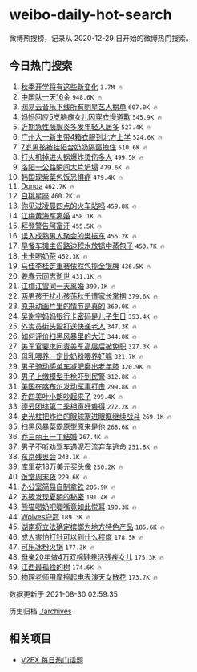 # weibo-daily-hot-search

微博热搜榜，记录从 2020-12-29 日开始的微博热门搜索。

## 今日热门搜索

<!-- BEGIN -->

1. [秋季开学将有这些新变化](https://s.weibo.com/weibo?q=%23%E7%A7%8B%E5%AD%A3%E5%BC%80%E5%AD%A6%E5%B0%86%E6%9C%89%E8%BF%99%E4%BA%9B%E6%96%B0%E5%8F%98%E5%8C%96%23&Refer=top) `3.7M 🔥`
1. [中国队一天16金](https://s.weibo.com/weibo?q=%23%E4%B8%AD%E5%9B%BD%E9%98%9F%E4%B8%80%E5%A4%A916%E9%87%91%23&Refer=top) `948.6K 🔥`
1. [网易云音乐下线所有明星艺人榜单](https://s.weibo.com/weibo?q=%23%E7%BD%91%E6%98%93%E4%BA%91%E9%9F%B3%E4%B9%90%E4%B8%8B%E7%BA%BF%E6%89%80%E6%9C%89%E6%98%8E%E6%98%9F%E8%89%BA%E4%BA%BA%E6%A6%9C%E5%8D%95%23&Refer=top) `607.0K 🔥`
1. [妈妈回应5岁脑瘫女儿因穿衣慢道歉](https://s.weibo.com/weibo?q=%23%E5%A6%88%E5%A6%88%E5%9B%9E%E5%BA%945%E5%B2%81%E8%84%91%E7%98%AB%E5%A5%B3%E5%84%BF%E5%9B%A0%E7%A9%BF%E8%A1%A3%E6%85%A2%E9%81%93%E6%AD%89%23&Refer=top) `545.9K 🔥`
1. [近期急性胰腺炎多发年轻人居多](https://s.weibo.com/weibo?q=%23%E8%BF%91%E6%9C%9F%E6%80%A5%E6%80%A7%E8%83%B0%E8%85%BA%E7%82%8E%E5%A4%9A%E5%8F%91%E5%B9%B4%E8%BD%BB%E4%BA%BA%E5%B1%85%E5%A4%9A%23&Refer=top) `527.4K 🔥`
1. [广州大一新生带4箱衣服到北方上学](https://s.weibo.com/weibo?q=%23%E5%B9%BF%E5%B7%9E%E5%A4%A7%E4%B8%80%E6%96%B0%E7%94%9F%E5%B8%A64%E7%AE%B1%E8%A1%A3%E6%9C%8D%E5%88%B0%E5%8C%97%E6%96%B9%E4%B8%8A%E5%AD%A6%23&Refer=top) `524.6K 🔥`
1. [7岁男孩被挂阳台奶奶隔窗拽住](https://s.weibo.com/weibo?q=%237%E5%B2%81%E7%94%B7%E5%AD%A9%E8%A2%AB%E6%8C%82%E9%98%B3%E5%8F%B0%E5%A5%B6%E5%A5%B6%E9%9A%94%E7%AA%97%E6%8B%BD%E4%BD%8F%23&Refer=top) `510.6K 🔥`
1. [打火机掉进火锅爆炸烫伤多人](https://s.weibo.com/weibo?q=%23%E6%89%93%E7%81%AB%E6%9C%BA%E6%8E%89%E8%BF%9B%E7%81%AB%E9%94%85%E7%88%86%E7%82%B8%E7%83%AB%E4%BC%A4%E5%A4%9A%E4%BA%BA%23&Refer=top) `499.5K 🔥`
1. [洛阳一公路瞬间大片坍塌](https://s.weibo.com/weibo?q=%23%E6%B4%9B%E9%98%B3%E4%B8%80%E5%85%AC%E8%B7%AF%E7%9E%AC%E9%97%B4%E5%A4%A7%E7%89%87%E5%9D%8D%E5%A1%8C%23&Refer=top) `479.6K 🔥`
1. [韩国现紫菜包饭恐惧症](https://s.weibo.com/weibo?q=%23%E9%9F%A9%E5%9B%BD%E7%8E%B0%E7%B4%AB%E8%8F%9C%E5%8C%85%E9%A5%AD%E6%81%90%E6%83%A7%E7%97%87%23&Refer=top) `479.4K 🔥`
1. [Donda](https://s.weibo.com/weibo?q=Donda&Refer=top) `462.7K 🔥`
1. [白桃星座](https://s.weibo.com/weibo?q=%E7%99%BD%E6%A1%83%E6%98%9F%E5%BA%A7&Refer=top) `460.2K 🔥`
1. [你见过凌晨四点的火车站吗](https://s.weibo.com/weibo?q=%23%E4%BD%A0%E8%A7%81%E8%BF%87%E5%87%8C%E6%99%A8%E5%9B%9B%E7%82%B9%E7%9A%84%E7%81%AB%E8%BD%A6%E7%AB%99%E5%90%97%23&Refer=top) `459.8K 🔥`
1. [江梅黄海军离婚](https://s.weibo.com/weibo?q=%23%E6%B1%9F%E6%A2%85%E9%BB%84%E6%B5%B7%E5%86%9B%E7%A6%BB%E5%A9%9A%23&Refer=top) `458.1K 🔥`
1. [拜登警告阿富汗](https://s.weibo.com/weibo?q=%23%E6%8B%9C%E7%99%BB%E8%AD%A6%E5%91%8A%E9%98%BF%E5%AF%8C%E6%B1%97%23&Refer=top) `455.5K 🔥`
1. [误入成熟男人聚会的樊振东](https://s.weibo.com/weibo?q=%23%E8%AF%AF%E5%85%A5%E6%88%90%E7%86%9F%E7%94%B7%E4%BA%BA%E8%81%9A%E4%BC%9A%E7%9A%84%E6%A8%8A%E6%8C%AF%E4%B8%9C%23&Refer=top) `455.2K 🔥`
1. [早餐车摊主舀路边积水放锅中蒸包子](https://s.weibo.com/weibo?q=%23%E6%97%A9%E9%A4%90%E8%BD%A6%E6%91%8A%E4%B8%BB%E8%88%80%E8%B7%AF%E8%BE%B9%E7%A7%AF%E6%B0%B4%E6%94%BE%E9%94%85%E4%B8%AD%E8%92%B8%E5%8C%85%E5%AD%90%23&Refer=top) `453.7K 🔥`
1. [卡卡喝奶茶](https://s.weibo.com/weibo?q=%23%E5%8D%A1%E5%8D%A1%E5%96%9D%E5%A5%B6%E8%8C%B6%23&Refer=top) `452.3K 🔥`
1. [马佳李桂芝重赛依然包揽金银牌](https://s.weibo.com/weibo?q=%23%E9%A9%AC%E4%BD%B3%E6%9D%8E%E6%A1%82%E8%8A%9D%E9%87%8D%E8%B5%9B%E4%BE%9D%E7%84%B6%E5%8C%85%E6%8F%BD%E9%87%91%E9%93%B6%E7%89%8C%23&Refer=top) `436.5K 🔥`
1. [姜春云同志逝世](https://s.weibo.com/weibo?q=%23%E5%A7%9C%E6%98%A5%E4%BA%91%E5%90%8C%E5%BF%97%E9%80%9D%E4%B8%96%23&Refer=top) `431.1K 🔥`
1. [江梅江雪同一天离婚](https://s.weibo.com/weibo?q=%23%E6%B1%9F%E6%A2%85%E6%B1%9F%E9%9B%AA%E5%90%8C%E4%B8%80%E5%A4%A9%E7%A6%BB%E5%A9%9A%23&Refer=top) `399.1K 🔥`
1. [两男孩干扰小孩荡秋千遭家长掌掴](https://s.weibo.com/weibo?q=%23%E4%B8%A4%E7%94%B7%E5%AD%A9%E5%B9%B2%E6%89%B0%E5%B0%8F%E5%AD%A9%E8%8D%A1%E7%A7%8B%E5%8D%83%E9%81%AD%E5%AE%B6%E9%95%BF%E6%8E%8C%E6%8E%B4%23&Refer=top) `379.6K 🔥`
1. [原来动画片里的情节是真的](https://s.weibo.com/weibo?q=%23%E5%8E%9F%E6%9D%A5%E5%8A%A8%E7%94%BB%E7%89%87%E9%87%8C%E7%9A%84%E6%83%85%E8%8A%82%E6%98%AF%E7%9C%9F%E7%9A%84%23&Refer=top) `369.0K 🔥`
1. [吴谢宇妈妈银行卡密码是儿子生日](https://s.weibo.com/weibo?q=%23%E5%90%B4%E8%B0%A2%E5%AE%87%E5%A6%88%E5%A6%88%E9%93%B6%E8%A1%8C%E5%8D%A1%E5%AF%86%E7%A0%81%E6%98%AF%E5%84%BF%E5%AD%90%E7%94%9F%E6%97%A5%23&Refer=top) `353.4K 🔥`
1. [外卖员街头殴打送快递老人](https://s.weibo.com/weibo?q=%23%E5%A4%96%E5%8D%96%E5%91%98%E8%A1%97%E5%A4%B4%E6%AE%B4%E6%89%93%E9%80%81%E5%BF%AB%E9%80%92%E8%80%81%E4%BA%BA%23&Refer=top) `347.3K 🔥`
1. [如何评价扫黑风暴里的大江](https://s.weibo.com/weibo?q=%23%E5%A6%82%E4%BD%95%E8%AF%84%E4%BB%B7%E6%89%AB%E9%BB%91%E9%A3%8E%E6%9A%B4%E9%87%8C%E7%9A%84%E5%A4%A7%E6%B1%9F%23&Refer=top) `344.0K 🔥`
1. [美军官要求问责美军高层后被免职](https://s.weibo.com/weibo?q=%23%E7%BE%8E%E5%86%9B%E5%AE%98%E8%A6%81%E6%B1%82%E9%97%AE%E8%B4%A3%E7%BE%8E%E5%86%9B%E9%AB%98%E5%B1%82%E5%90%8E%E8%A2%AB%E5%85%8D%E8%81%8C%23&Refer=top) `327.3K 🔥`
1. [母乳喂养一定比奶粉喂养好嘛](https://s.weibo.com/weibo?q=%23%E6%AF%8D%E4%B9%B3%E5%96%82%E5%85%BB%E4%B8%80%E5%AE%9A%E6%AF%94%E5%A5%B6%E7%B2%89%E5%96%82%E5%85%BB%E5%A5%BD%E5%98%9B%23&Refer=top) `321.7K 🔥`
1. [男子骑动感单车减肥磨出老年膝](https://s.weibo.com/weibo?q=%E7%94%B7%E5%AD%90%E9%AA%91%E5%8A%A8%E6%84%9F%E5%8D%95%E8%BD%A6%E5%87%8F%E8%82%A5%E7%A3%A8%E5%87%BA%E8%80%81%E5%B9%B4%E8%86%9D&Refer=top) `320.9K 🔥`
1. [男子上缴模型手枪吓到民警](https://s.weibo.com/weibo?q=%23%E7%94%B7%E5%AD%90%E4%B8%8A%E7%BC%B4%E6%A8%A1%E5%9E%8B%E6%89%8B%E6%9E%AA%E5%90%93%E5%88%B0%E6%B0%91%E8%AD%A6%23&Refer=top) `312.8K 🔥`
1. [美国在喀布尔发动军事打击](https://s.weibo.com/weibo?q=%E7%BE%8E%E5%9B%BD%E5%9C%A8%E5%96%80%E5%B8%83%E5%B0%94%E5%8F%91%E5%8A%A8%E5%86%9B%E4%BA%8B%E6%89%93%E5%87%BB&Refer=top) `299.8K 🔥`
1. [乔四美叶小朗吵起来了](https://s.weibo.com/weibo?q=%23%E4%B9%94%E5%9B%9B%E7%BE%8E%E5%8F%B6%E5%B0%8F%E6%9C%97%E5%90%B5%E8%B5%B7%E6%9D%A5%E4%BA%86%23&Refer=top) `299.4K 🔥`
1. [德云团综第二季相声好难得](https://s.weibo.com/weibo?q=%23%E5%BE%B7%E4%BA%91%E5%9B%A2%E7%BB%BC%E7%AC%AC%E4%BA%8C%E5%AD%A3%E7%9B%B8%E5%A3%B0%E5%A5%BD%E9%9A%BE%E5%BE%97%23&Refer=top) `272.2K 🔥`
1. [史光柱把炸烂的眼球塞进眼眶继续战斗](https://s.weibo.com/weibo?q=%23%E5%8F%B2%E5%85%89%E6%9F%B1%E6%8A%8A%E7%82%B8%E7%83%82%E7%9A%84%E7%9C%BC%E7%90%83%E5%A1%9E%E8%BF%9B%E7%9C%BC%E7%9C%B6%E7%BB%A7%E7%BB%AD%E6%88%98%E6%96%97%23&Refer=top) `269.1K 🔥`
1. [扫黑风暴菜霸原型原来是他](https://s.weibo.com/weibo?q=%23%E6%89%AB%E9%BB%91%E9%A3%8E%E6%9A%B4%E8%8F%9C%E9%9C%B8%E5%8E%9F%E5%9E%8B%E5%8E%9F%E6%9D%A5%E6%98%AF%E4%BB%96%23&Refer=top) `268.6K 🔥`
1. [乔三丽王一丁结婚](https://s.weibo.com/weibo?q=%23%E4%B9%94%E4%B8%89%E4%B8%BD%E7%8E%8B%E4%B8%80%E4%B8%81%E7%BB%93%E5%A9%9A%23&Refer=top) `267.4K 🔥`
1. [男子不听劝驾车遇泥石流弃车逃命](https://s.weibo.com/weibo?q=%23%E7%94%B7%E5%AD%90%E4%B8%8D%E5%90%AC%E5%8A%9D%E9%A9%BE%E8%BD%A6%E9%81%87%E6%B3%A5%E7%9F%B3%E6%B5%81%E5%BC%83%E8%BD%A6%E9%80%83%E5%91%BD%23&Refer=top) `251.8K 🔥`
1. [东京残奥会](https://s.weibo.com/weibo?q=%23%E4%B8%9C%E4%BA%AC%E6%AE%8B%E5%A5%A5%E4%BC%9A%23&Refer=top) `243.1K 🔥`
1. [库里花18万美元买头像](https://s.weibo.com/weibo?q=%23%E5%BA%93%E9%87%8C%E8%8A%B118%E4%B8%87%E7%BE%8E%E5%85%83%E4%B9%B0%E5%A4%B4%E5%83%8F%23&Refer=top) `230.2K 🔥`
1. [饭堂周末夜](https://s.weibo.com/weibo?q=%E9%A5%AD%E5%A0%82%E5%91%A8%E6%9C%AB%E5%A4%9C&Refer=top) `229.6K 🔥`
1. [办公室简易自制拿铁](https://s.weibo.com/weibo?q=%23%E5%8A%9E%E5%85%AC%E5%AE%A4%E7%AE%80%E6%98%93%E8%87%AA%E5%88%B6%E6%8B%BF%E9%93%81%23&Refer=top) `206.9K 🔥`
1. [苏筱发现夏明的秘密](https://s.weibo.com/weibo?q=%23%E8%8B%8F%E7%AD%B1%E5%8F%91%E7%8E%B0%E5%A4%8F%E6%98%8E%E7%9A%84%E7%A7%98%E5%AF%86%23&Refer=top) `191.4K 🔥`
1. [熊猫喝奶吧唧嘴竟如此悦耳](https://s.weibo.com/weibo?q=%23%E7%86%8A%E7%8C%AB%E5%96%9D%E5%A5%B6%E5%90%A7%E5%94%A7%E5%98%B4%E7%AB%9F%E5%A6%82%E6%AD%A4%E6%82%A6%E8%80%B3%23&Refer=top) `190.3K 🔥`
1. [Wolves夺冠](https://s.weibo.com/weibo?q=%23Wolves%E5%A4%BA%E5%86%A0%23&Refer=top) `189.3K 🔥`
1. [湖南将立法确定槟榔为地方特色产品](https://s.weibo.com/weibo?q=%23%E6%B9%96%E5%8D%97%E5%B0%86%E7%AB%8B%E6%B3%95%E7%A1%AE%E5%AE%9A%E6%A7%9F%E6%A6%94%E4%B8%BA%E5%9C%B0%E6%96%B9%E7%89%B9%E8%89%B2%E4%BA%A7%E5%93%81%23&Refer=top) `185.6K 🔥`
1. [成人害怕打针可以到什么程度](https://s.weibo.com/weibo?q=%23%E6%88%90%E4%BA%BA%E5%AE%B3%E6%80%95%E6%89%93%E9%92%88%E5%8F%AF%E4%BB%A5%E5%88%B0%E4%BB%80%E4%B9%88%E7%A8%8B%E5%BA%A6%23&Refer=top) `178.5K 🔥`
1. [可乐冰粉火锅](https://s.weibo.com/weibo?q=%23%E5%8F%AF%E4%B9%90%E5%86%B0%E7%B2%89%E7%81%AB%E9%94%85%23&Refer=top) `177.3K 🔥`
1. [母亲20年做4万双棉鞋养活残疾女儿](https://s.weibo.com/weibo?q=%23%E6%AF%8D%E4%BA%B220%E5%B9%B4%E5%81%9A4%E4%B8%87%E5%8F%8C%E6%A3%89%E9%9E%8B%E5%85%BB%E6%B4%BB%E6%AE%8B%E7%96%BE%E5%A5%B3%E5%84%BF%23&Refer=top) `175.3K 🔥`
1. [江西最孤独的树](https://s.weibo.com/weibo?q=%23%E6%B1%9F%E8%A5%BF%E6%9C%80%E5%AD%A4%E7%8B%AC%E7%9A%84%E6%A0%91%23&Refer=top) `174.6K 🔥`
1. [物理老师用摩擦起电表演天女散花](https://s.weibo.com/weibo?q=%23%E7%89%A9%E7%90%86%E8%80%81%E5%B8%88%E7%94%A8%E6%91%A9%E6%93%A6%E8%B5%B7%E7%94%B5%E8%A1%A8%E6%BC%94%E5%A4%A9%E5%A5%B3%E6%95%A3%E8%8A%B1%23&Refer=top) `173.7K 🔥`

数据更新于 2021-08-30 02:59:35

<!-- END -->

历史归档 [./archives](./archives)

## 相关项目

- [V2EX 每日热门话题](https://github.com/boojack/v2ex-daily-hot-topic)
